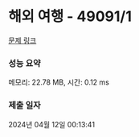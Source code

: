 # 해외 여행 - 49091/1 

[문제 링크](https://level.goorm.io/exam/49091/%ED%95%B4%EC%99%B8-%EC%97%AC%ED%96%89/quiz/1) 

### 성능 요약

메모리: 22.78 MB, 시간: 0.12 ms

### 제출 일자

2024년 04월 12일 00:13:41

